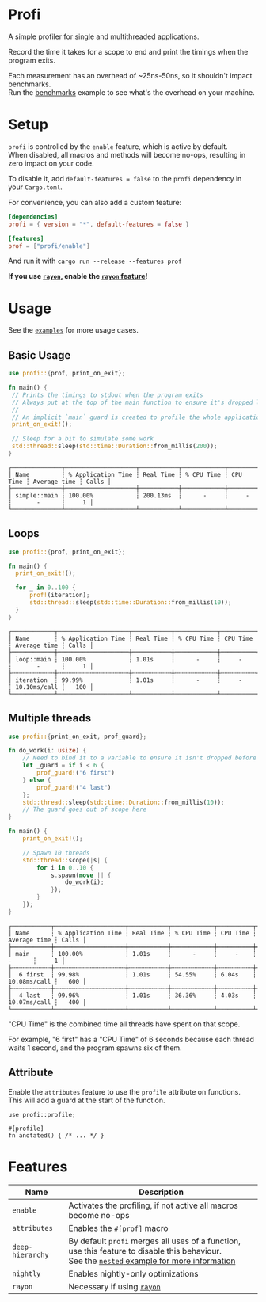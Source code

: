 # Profi

A simple profiler for single and multithreaded applications.

Record the time it takes for a scope to end and print the timings when the program exits.

Each measurement has an overhead of ~25ns-50ns, so it shouldn't impact benchmarks.  
Run the [benchmarks](https://github.com/LyonSyonII/profi/blob/main/profi/examples/benchmark.rs) example to see what's the overhead on your machine.

# Setup

`profi` is controlled by the `enable` feature, which is active by default.  
When disabled, all macros and methods will become no-ops, resulting in zero impact on your code.

To disable it, add `default-features = false` to the `profi` dependency in your `Cargo.toml`.

For convenience, you can also add a custom feature:
```toml
[dependencies]
profi = { version = "*", default-features = false }

[features]
prof = ["profi/enable"]
```

And run it with `cargo run --release --features prof`

**If you use [`rayon`](https://crates.io/crates/rayon), enable the [`rayon` feature](#features)!**

# Usage

See the [`examples`](https://github.com/LyonSyonII/profi/tree/main/profi/examples) for more usage cases.

## Basic Usage
```rust
use profi::{prof, print_on_exit};

fn main() {
 // Prints the timings to stdout when the program exits
 // Always put at the top of the main function to ensure it's dropped last
 //
 // An implicit `main` guard is created to profile the whole application
 print_on_exit!();

 // Sleep for a bit to simulate some work
 std::thread::sleep(std::time::Duration::from_millis(200));
}
```
```plaintext
┌──────────────┬────────────────────┬───────────┬────────────┬──────────┬──────────────┬───────┐
│ Name         ┆ % Application Time ┆ Real Time ┆ % CPU Time ┆ CPU Time ┆ Average time ┆ Calls │
╞══════════════╪════════════════════╪═══════════╪════════════╪══════════╪══════════════╪═══════╡
│ simple::main ┆ 100.00%            ┆ 200.13ms  ┆      -     ┆     -    ┆       -      ┆     1 │
└──────────────┴────────────────────┴───────────┴────────────┴──────────┴──────────────┴───────┘
```

## Loops
```rust
use profi::{prof, print_on_exit};

fn main() {
  print_on_exit!();

  for _ in 0..100 {
      prof!(iteration);
      std::thread::sleep(std::time::Duration::from_millis(10));
  }
}
```
```plaintext
┌────────────┬────────────────────┬───────────┬────────────┬──────────┬──────────────┬───────┐
│ Name       ┆ % Application Time ┆ Real Time ┆ % CPU Time ┆ CPU Time ┆ Average time ┆ Calls │
╞════════════╪════════════════════╪═══════════╪════════════╪══════════╪══════════════╪═══════╡
│ loop::main ┆ 100.00%            ┆ 1.01s     ┆      -     ┆     -    ┆       -      ┆     1 │
├╌╌╌╌╌╌╌╌╌╌╌╌┼╌╌╌╌╌╌╌╌╌╌╌╌╌╌╌╌╌╌╌╌┼╌╌╌╌╌╌╌╌╌╌╌┼╌╌╌╌╌╌╌╌╌╌╌╌┼╌╌╌╌╌╌╌╌╌╌┼╌╌╌╌╌╌╌╌╌╌╌╌╌╌┼╌╌╌╌╌╌╌┤
│ iteration  ┆ 99.99%             ┆ 1.01s     ┆      -     ┆     -    ┆ 10.10ms/call ┆   100 │
└────────────┴────────────────────┴───────────┴────────────┴──────────┴──────────────┴───────┘
```

## Multiple threads
```rust
use profi::{print_on_exit, prof_guard};

fn do_work(i: usize) {
    // Need to bind it to a variable to ensure it isn't dropped before sleeping
    let _guard = if i < 6 {
        prof_guard!("6 first")
    } else {
        prof_guard!("4 last")
    };
    std::thread::sleep(std::time::Duration::from_millis(10));
    // The guard goes out of scope here
}

fn main() {
    print_on_exit!();

    // Spawn 10 threads
    std::thread::scope(|s| {
        for i in 0..10 {
            s.spawn(move || {
                do_work(i);
            });
        }
    });
}
```
```plaintext
┌───────────┬────────────────────┬───────────┬────────────┬──────────┬──────────────┬───────┐
│ Name      ┆ % Application Time ┆ Real Time ┆ % CPU Time ┆ CPU Time ┆ Average time ┆ Calls │
╞═══════════╪════════════════════╪═══════════╪════════════╪══════════╪══════════════╪═══════╡
│ main      ┆ 100.00%            ┆ 1.01s     ┆      -     ┆     -    ┆       -      ┆     1 │
├╌╌╌╌╌╌╌╌╌╌╌┼╌╌╌╌╌╌╌╌╌╌╌╌╌╌╌╌╌╌╌╌┼╌╌╌╌╌╌╌╌╌╌╌┼╌╌╌╌╌╌╌╌╌╌╌╌┼╌╌╌╌╌╌╌╌╌╌┼╌╌╌╌╌╌╌╌╌╌╌╌╌╌┼╌╌╌╌╌╌╌┤
│  6 first  ┆ 99.98%             ┆ 1.01s     ┆ 54.55%     ┆ 6.04s    ┆ 10.08ms/call ┆   600 │
├╌╌╌╌╌╌╌╌╌╌╌┼╌╌╌╌╌╌╌╌╌╌╌╌╌╌╌╌╌╌╌╌┼╌╌╌╌╌╌╌╌╌╌╌┼╌╌╌╌╌╌╌╌╌╌╌╌┼╌╌╌╌╌╌╌╌╌╌┼╌╌╌╌╌╌╌╌╌╌╌╌╌╌┼╌╌╌╌╌╌╌┤
│  4 last   ┆ 99.96%             ┆ 1.01s     ┆ 36.36%     ┆ 4.03s    ┆ 10.07ms/call ┆   400 │
└───────────┴────────────────────┴───────────┴────────────┴──────────┴──────────────┴───────┘
```
"CPU Time" is the combined time all threads have spent on that scope.  

For example, "6 first" has a "CPU Time" of 6 seconds because each thread waits 1 second, and the program spawns six of them.

## Attribute
Enable the `attributes` feature to use the `profile` attribute on functions.  
This will add a guard at the start of the function.

```ignore
use profi::profile;

#[profile]
fn anotated() { /* ... */ }
```

# Features

| Name             | Description                                                                                                                                                                                                     |
| ---------------- | --------------------------------------------------------------------------------------------------------------------------------------------------------------------------------------------------------------- |
| `enable`         | Activates the profiling, if not active all macros become no-ops                                                                                                                                                 |
| `attributes`     | Enables the `#[prof]` macro                                                                                                                                                                                     |
| `deep-hierarchy` | By default `profi` merges all uses of a function, use this feature to disable this behaviour.<br/>See the [`nested` example for more information](https://github.com/LyonSyonII/profi/tree/main/profi/examples) |
| `nightly`        | Enables nightly-only optimizations                                                                                                                                                                              |
| `rayon`          | Necessary if using [`rayon`](https://crates.io/crates/rayon)                                                                                                                                                    |
